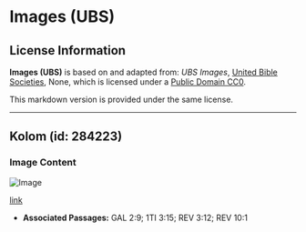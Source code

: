 # Images (UBS)

## License Information

**Images (UBS)** is based on and adapted from: _UBS Images_, [United Bible Societies](https://unitedbiblesocieties.org/), None, which is licensed under a [Public Domain CC0](https://creativecommons.org/public-domain/cc0/).

This markdown version is provided under the same license.



--------------------------------

## Kolom (id: 284223)

### Image Content

![Image](https://cdn.aquifer.bible/aquifer-content/resources/Media/WEB-0413_column.jpg)

[link](https://cdn.aquifer.bible/aquifer-content/resources/Media/WEB-0413_column.jpg)

* **Associated Passages:** GAL 2:9; 1TI 3:15; REV 3:12; REV 10:1

